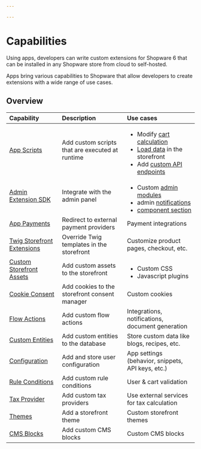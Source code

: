 ```yaml
---

---
```


# Capabilities

Using apps, developers can write custom extensions for Shopware 6 that can be installed in any Shopware store from cloud to self-hosted.

Apps bring various capabilities to Shopware that allow developers to create extensions with a wide range of use cases.

## Overview

| Capability | Description | Use cases |
| :--- | :--- | :--- |
| [App Scripts](/docs/guides/plugins/apps/app-scripts/index.md) | Add custom scripts that are executed at runtime | <ul style="margin-bottom: 0;"><li>Modify <a href="/docs/guides/plugins/apps/app-scripts/cart-manipulation">cart calculation</a></li><li><a href="/docs/guides/plugins/apps/app-scripts/data-loading">Load data</a> in the storefront</li><li>Add <a href="/docs/guides/plugins/apps/app-scripts/custom-endpoints">custom API endpoints</a></li></ul> |
| [Admin Extension SDK](https://shopware.github.io/admin-extension-sdk/) | Integrate with the admin panel | <ul style="margin-bottom: 0;"><li>Custom <a href="https://shopware.github.io/admin-extension-sdk/docs/guide/api-reference/ui/mainModule">admin modules</a></li><li>admin <a href="/docs/guides/plugins/apps/starter/starter-admin-extension">notifications</a></li><li><a href="https://shopware.github.io/admin-extension-sdk/docs/guide/api-reference/ui/component-section">component section</a></li></ul> |
| [App Payments](/docs/guides/plugins/apps/payment.md) | Redirect to external payment providers | Payment integrations |
| [Twig Storefront Extensions](/docs/guides/plugins/apps/storefront/) | Override Twig templates in the storefront | Customize product pages, checkout, etc. |
| [Custom Storefront Assets](/docs/guides/plugins/apps/storefront/#custom-assets-in-apps) | Add custom assets to the storefront | <ul style="margin-bottom: 0;"><li>Custom CSS</li><li>Javascript plugins</li></ul> |
| [Cookie Consent](/docs/guides/plugins/apps/storefront/cookies-with-apps.md) | Add cookies to the storefront consent manager | Custom cookies |
| [Flow Actions](/docs/guides/plugins/apps/flow-builder/add-custom-flow-actions-from-app-system.md) | Add custom flow actions | Integrations, notifications, document generation |
| [Custom Entities](/docs/guides/plugins/apps/custom-data/custom-entities.md) | Add custom entities to the database | Store custom data like blogs, recipes, etc. |
| [Configuration](/docs/guides/plugins/apps/configuration.md) | Add and store user configuration | App settings (behavior, snippets, API keys, etc.) |
| [Rule Conditions](/docs/guides/plugins/apps/rule-builder/add-custom-rule-conditions.md) | Add custom rule conditions | User & cart validation |
| [Tax Provider](/docs/guides/plugins/apps/tax-provider.md) | Add custom tax providers | Use external services for tax calculation |
| [Themes](/docs/guides/plugins/apps/storefront/apps-as-themes.md) | Add a storefront theme | Custom storefront themes |
| [CMS Blocks](/docs/guides/plugins/apps/content/cms/add-custom-cms-blocks.md) | Add custom CMS blocks | Custom CMS blocks |
